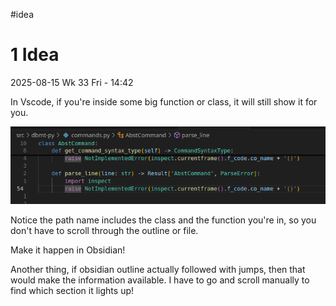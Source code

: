 \#idea

# 1 Idea

2025-08-15 Wk 33 Fri - 14:42

In Vscode, if you're inside some big function or class, it will still show it for you.

![Pasted image 20250815144115.png](../../../../../../attachments/Pasted%20image%2020250815144115.png)

Notice the path name includes the class and the function  you're in, so you don't have to scroll through the outline or file.

Make it happen in Obsidian!

Another thing, if obsidian outline actually followed with jumps, then that would make the information available. I have to go and scroll manually to find which section it lights up!
